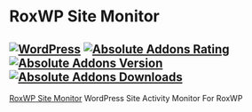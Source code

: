 # RoxWP Site Monitor

[![WordPress](https://img.shields.io/wordpress/v/roxwp-site-monitor.svg?label=WordPress&style=flat-square)](https://wordpress.org/plugins/roxwp-site-monitor/)
[![Absolute Addons Rating](https://img.shields.io/wordpress/plugin/r/roxwp-site-monitor?label=Rating&style=flat-square)](https://wordpress.org/plugins/roxwp-site-monitor/)
[![Absolute Addons Version](https://img.shields.io/wordpress/plugin/v/roxwp-site-monitor.svg?label=Version&style=flat-square)](https://wordpress.org/plugins/roxwp-site-monitor/)
[![Absolute Addons Downloads](https://img.shields.io/wordpress/plugin/dt/roxwp-site-monitor?label=Downloads&style=flat-square)](https://wordpress.org/plugins/roxwp-site-monitor/)
---

[RoxWP Site Monitor](https://absoluteplugins.com/wordpress-plugins/roxwp-site-monitor/) WordPress Site Activity Monitor For RoxWP
